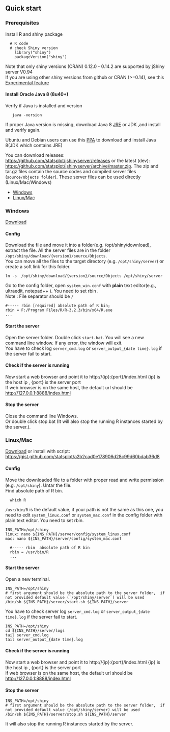 ## Quick start

### Prerequisites
Install R and shiny package
```
  # R code 
  # check Shiny version 
    library("shiny")
    packageVersion("shiny")
```
Note that only shiny versions (CRAN) 0.12.0 - 0.14.2 are supported by jShiny server V0.94  
If you are using other shiny versions from github or CRAN (>=0.14), see this [Experimental feature]

#### Install Oracle Java 8 (8u40+) 
 Verify if Java is installed and version 
```
   java -version
```   
If proper Java version is missing, download Java 8 [JRE](https://www.java.com/en/download/manual.jsp) or JDK  ,and install and verify again.

Ubuntu and Debian users can use this [PPA](http://www.webupd8.org/2014/03/how-to-install-oracle-java-8-in-debian.html) to download and install Java 8(JDK which contains JRE)  

You can download releases: https://github.com/statsplot/jshinyserver/releases or the latest (dev): https://github.com/statsplot/jshinyserver/archive/master.zip. The zip and tar.gz files contain the source codes and compiled server files (`source/Objects folder`). These server files can be used directly (Linux/Mac/Windows)  

 * [Windows](#windows)
 * [Linux/Mac](#linuxmac)

### Windows
[Download]

#### Config
Download the file and move it into a folder(e.g. /opt/shiny/download), extract the file. All the server files are in the folder `/opt/shiny/download/{version}/source/Objects`.  
You can move all the files to the target directory (e.g. `/opt/shiny/server`) or create a soft link for this folder.  
```
ln -s  /opt/shiny/download/{version}/source/Objects /opt/shiny/server 
```

Go to the config folder, open `system_win.conf` with **plain** text editor(e.g., ultraedit, notepad++ ). You need to set rbin .  
Note : File separator should be `/`  
```
#----- rbin [required] absolute path of R bin; 
rbin = F:/Program Files/R/R-3.2.3/bin/x64/R.exe
...
```  
#### Start the server
Open the server folder. Double click `start.bat`. You will see a new command line window. If any error, the window will exit.  
You have to check log `server_cmd.log` or `server_output_{date time}.log` if the server fail to start.  

#### Check if the server is running  
Now start a web browser and point it to http://{ip}:{port}/index.html {ip} is the host ip , {port} is the server port  
If web browser is on the same host, the default url should be http://127.0.0.1:8888/index.html  

#### Stop the server
Close the command line Windows.  
Or double click stop.bat (It will also stop the running R instances started by the server.).

### Linux/Mac
[Download]  or install with script: https://gist.github.com/statsplot/a2b2cad0e178906d28c99d60bdab36d8


#### Config
Move the downloaded file to a folder with proper read and write permission (e.g. `/opt/shiny`). Untar the file.  
Find absolute path of R bin. 
```
  which R
```

`/usr/bin/R` is the default value, if your path is not the same as this one, you need to edit `system_linux.conf` or `system_mac.conf`  in the config folder with plain text editor. You need to set rbin.
```
INS_PATH=/opt/shiny
linux: nano ${INS_PATH}/server/config/system_linux.conf
mac: nano ${INS_PATH}/server/config/system_mac.conf 
  
  #----- rbin  absolute path of R bin
  rbin = /usr/bin/R
  ...
```
#### Start the server

Open a new terminal. 
```
INS_PATH=/opt/shiny
# first argument should be the absolute path to the server folder,  if not provided default value (`/opt/shiny/server`) will be used
/bin/sh ${INS_PATH}/server/start.sh ${INS_PATH}/server
```
You have to check server log `server_cmd.log` or `server_output_{date time}.log` if the server fail to start.
```
INS_PATH=/opt/shiny
cd ${INS_PATH}/server/logs
tail server_cmd.log
tail server_output_{date time}.log
```


#### Check if the server is running
Now start a web browser and point it to http://{ip}:{port}/index.html {ip} is the host ip , {port} is the server port  
If web browser is on the same host, the default url should be http://127.0.0.1:8888/index.html

#### Stop the server
```
INS_PATH=/opt/shiny
# first argument should be the absolute path to the server folder,  if not provided default value (/opt/shiny/server) will be used
/bin/sh ${INS_PATH}/server/stop.sh ${INS_PATH}/server
```
It will also stop the running R instances started by the server.




[Experimental feature]: betafeatures.md#unsupported-shiny-versions
[Download]: ../../../releases

